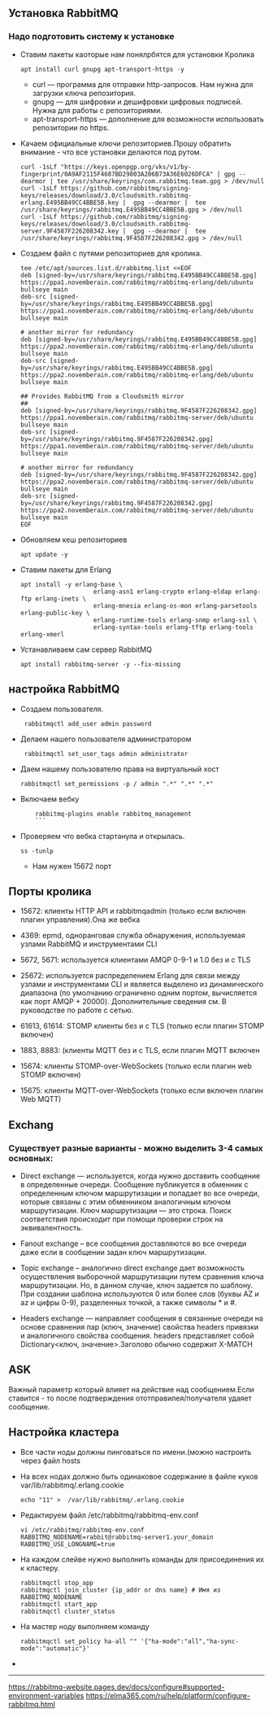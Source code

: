## Установка RabbitMQ

### Надо подготовить систему к установке

- Ставим пакеты каоторые нам понялрбятся для установки Кролика
	```
	apt install curl gnupg apt-transport-https -y
	```
	 - curl — программа для отправки http-запросов. Нам нужна для загрузки ключа репозитория.
	 - gnupg — для шифровки и дешифровки цифровых подписей. Нужна для работы с репозиториями.
	 - apt-transport-https — дополнение для возможности использовать репозитории по https.

- Качаем официальные ключи репозиториев.Прошу  обратить внимание - что все установки делаются под рутом.
	```
	curl -1sLf "https://keys.openpgp.org/vks/v1/by-fingerprint/0A9AF2115F4687BD29803A206B73A36E6026DFCA" | gpg --dearmor | tee /usr/share/keyrings/com.rabbitmq.team.gpg > /dev/null
	curl -1sLf https://github.com/rabbitmq/signing-keys/releases/download/3.0/cloudsmith.rabbitmq-erlang.E495BB49CC4BBE5B.key |  gpg --dearmor |  tee /usr/share/keyrings/rabbitmq.E495BB49CC4BBE5B.gpg > /dev/null
	curl -1sLf https://github.com/rabbitmq/signing-keys/releases/download/3.0/cloudsmith.rabbitmq-server.9F4587F226208342.key |  gpg --dearmor |  tee /usr/share/keyrings/rabbitmq.9F4587F226208342.gpg > /dev/null
	```
- Создаем файл с путями репозиториев для кролика.
	```
	tee /etc/apt/sources.list.d/rabbitmq.list <<EOF
	deb [signed-by=/usr/share/keyrings/rabbitmq.E495BB49CC4BBE5B.gpg] https://ppa1.novemberain.com/rabbitmq/rabbitmq-erlang/deb/ubuntu bullseye main
	deb-src [signed-by=/usr/share/keyrings/rabbitmq.E495BB49CC4BBE5B.gpg] https://ppa1.novemberain.com/rabbitmq/rabbitmq-erlang/deb/ubuntu bullseye main

	# another mirror for redundancy
	deb [signed-by=/usr/share/keyrings/rabbitmq.E495BB49CC4BBE5B.gpg] https://ppa2.novemberain.com/rabbitmq/rabbitmq-erlang/deb/ubuntu bullseye main
	deb-src [signed-by=/usr/share/keyrings/rabbitmq.E495BB49CC4BBE5B.gpg] https://ppa2.novemberain.com/rabbitmq/rabbitmq-erlang/deb/ubuntu bullseye main

	## Provides RabbitMQ from a Cloudsmith mirror
	##
	deb [signed-by=/usr/share/keyrings/rabbitmq.9F4587F226208342.gpg] https://ppa1.novemberain.com/rabbitmq/rabbitmq-server/deb/ubuntu bullseye main
	deb-src [signed-by=/usr/share/keyrings/rabbitmq.9F4587F226208342.gpg] https://ppa1.novemberain.com/rabbitmq/rabbitmq-server/deb/ubuntu bullseye main

	# another mirror for redundancy
	deb [signed-by=/usr/share/keyrings/rabbitmq.9F4587F226208342.gpg] https://ppa2.novemberain.com/rabbitmq/rabbitmq-server/deb/ubuntu bullseye main
	deb-src [signed-by=/usr/share/keyrings/rabbitmq.9F4587F226208342.gpg] https://ppa2.novemberain.com/rabbitmq/rabbitmq-server/deb/ubuntu bullseye main
	EOF
	```
- Обновляем кеш репозиториев
	```
	apt update -y
	```
- Ставим пакеты для Erlang
	```
	apt install -y erlang-base \
                        erlang-asn1 erlang-crypto erlang-eldap erlang-ftp erlang-inets \
                        erlang-mnesia erlang-os-mon erlang-parsetools erlang-public-key \
                        erlang-runtime-tools erlang-snmp erlang-ssl \
                        erlang-syntax-tools erlang-tftp erlang-tools erlang-xmerl
	```
- Устанавливаем сам сервер RabbitMQ
	```
	apt install rabbitmq-server -y --fix-missing
	```

 ## настройка RabbitMQ

 - Создаем пользователя.
	```
	 rabbitmqctl add_user admin password
 	```	
 - Делаем нашего пользователя администратором
	```
	 rabbitmqctl set_user_tags admin administrator
 	```
 - Даем нашему пользователю права на виртуальный хост
	```
 	rabbitmqctl set_permissions -p / admin ".*" ".*" ".*"
 	```
 - Включаем вебку
   	```
    	rabbitmq-plugins enable rabbitmq_management
    	```
- Проверяем что вебка стартанула и открылась.
  	```
   	ss -tunlp
	```
	- Нам нужен 15672 порт
## Порты кролика
- 15672: клиенты HTTP API и rabbitmqadmin (только если включен плагин управления).Она же вебка
- 4369: epmd, одноранговая служба обнаружения, используемая узлами RabbitMQ и инструментами CLI

- 5672, 5671: используется клиентами AMQP 0-9-1 и 1.0 без и с TLS

- 25672: используется распределением Erlang для связи между узлами и инструментами CLI и является выделено из динамического диапазона (по умолчанию ограничено одним портом, вычисляется как порт AMQP + 20000). Дополнительные сведения см. В руководстве по работе с сетью.

- 61613, 61614: STOMP клиенты без и с TLS (только если плагин STOMP включен)

- 1883, 8883: (клиенты MQTT без и с TLS, если плагин MQTT включен

- 15674: клиенты STOMP-over-WebSockets (только если плагин web STOMP включен)

- 15675: клиенты MQTT-over-WebSockets (только если включен плагин Web MQTT)

## Exchang

### Существует разные варианты - можно выделить 3-4 самых основных:

- Direct exchange — используется, когда нужно доставить сообщение в определенные очереди. Сообщение публикуется в обменник с определенным ключом маршрутизации и попадает во все очереди, которые связаны 
  с этим обменником аналогичным ключом маршрутизации. Ключ маршрутизации — это строка. Поиск соответствия происходит при помощи проверки строк на эквивалентность.

- Fanout exchange – все сообщения доставляются во все очереди даже если в сообщении задан ключ маршрутизации.

- Topic exchange – аналогично direct exchange дает возможность осуществления выборочной маршрутизации путем сравнения ключа маршрутизации. Но, в данном случае, ключ задается по шаблону. При создании 
  шаблона используются 0 или более слов (буквы AZ и az и цифры 0-9), разделенных точкой, а также символы * и #.

- Headers exchange — направляет сообщения в связанные очереди на основе сравнения пар (ключ, значение) свойства headers привязки и аналогичного свойства сообщения. headers представляет собой 
  Dictionary<ключ, значение>.Заголово обычно содержит X-MATCH

## ASK
Важный параметр который влияет на действие над сообщением.Если ставится - то после подтверждения ототправилея/получателя удаяет сообщение.

## Настройка кластера
- Все части ноды должны пинговаться по имени.(можно настроить через файл hosts
- На всех нодах должно быть одинаковое содержание в файле куков var/lib/rabbitmq/.erlang.cookie
	```
 	echo "11" >  /var/lib/rabbitmq/.erlang.cookie
 	```

- Редактируем файл  /etc/rabbitmq/rabbitmq-env.conf
  	```
   	vi /etc/rabbitmq/rabbitmq-env.conf
   	RABBITMQ_NODENAME=rabbit@rabbitmq-server1.your_domain
	RABBITMQ_USE_LONGNAME=true
   	
	```
- На каждом слейве нужно выполнить команды для присоединения их к кластеру.
	```
	rabbitmqctl stop_app
	rabbitmqctl join_cluster {ip_addr or dns name} # Имя из RABBITMQ_NODENAME
	rabbitmqctl start_app
	rabbitmqctl cluster_status
 	```
- На мастер ноду выполняем команду
  	```
   	rabbitmqctl set_policy ha-all "" '{"ha-mode":"all","ha-sync-mode":"automatic"}'
   	```
- 
---

https://rabbitmq-website.pages.dev/docs/configure#supported-environment-variables
https://elma365.com/ru/help/platform/configure-rabbitmq.html
